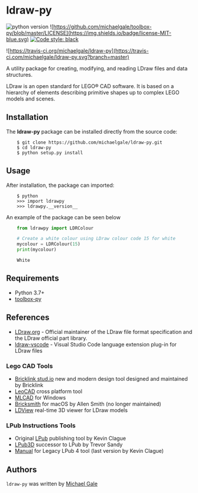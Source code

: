 # ldraw-py

![python version](https://img.shields.io/static/v1?label=python&message=3.6%2B&color=blue&style=flat&logo=python)
![https://github.com/michaelgale/toolbox-py/blob/master/LICENSE](https://img.shields.io/badge/license-MIT-blue.svg)
<a href="https://github.com/psf/black"><img alt="Code style: black" src="https://img.shields.io/badge/code%20style-black-000000.svg"></a>  

![https://travis-ci.org/michaelgale/ldraw-py](https://travis-ci.com/michaelgale/ldraw-py.svg?branch=master)

A utility package for creating, modifying, and reading LDraw files and data structures.

LDraw is an open standard for LEGO® CAD software.  It is based on a hierarchy of elements describing primitive shapes up to complex LEGO models and scenes. 

## Installation

The **ldraw-py** package can be installed directly from the source code:

```shell
    $ git clone https://github.com/michaelgale/ldraw-py.git
    $ cd ldraw-py
    $ python setup.py install
```

## Usage

After installation, the package can imported:

```shell
    $ python
    >>> import ldrawpy
    >>> ldrawpy.__version__
```

An example of the package can be seen below

```python
    from ldrawpy import LDRColour

    # Create a white colour using LDraw colour code 15 for white
    mycolour = LDRColour(15)
    print(mycolour)
```

```shell
    White
```

## Requirements

* Python 3.7+
* [toolbox-py][toolbox-git]

[toolbox-git]: https://github.com/michaelgale/toolbox-py

## References

- [LDraw.org](https://www.ldraw.org) - Official maintainer of the LDraw file format specification and the LDraw official part library.
- [ldraw-vscode](https://github.com/michaelgale/ldraw-vscode) - Visual Studio Code language extension plug-in for LDraw files

### Lego CAD Tools

- [Bricklink stud.io](https://www.bricklink.com/v3/studio/download.page) new and modern design tool designed and maintained by Bricklink
- [LeoCAD](https://www.leocad.org) cross platform tool
- [MLCAD](http://mlcad.lm-software.com) for Windows
- [Bricksmith](http://bricksmith.sourceforge.net) for macOS by Allen Smith (no longer maintained)
- [LDView](http://ldview.sourceforge.net) real-time 3D viewer for LDraw models

### LPub Instructions Tools

- Original [LPub](http://lpub.binarybricks.nl) publishing tool by Kevin Clague
- [LPub3D](https://trevorsandy.github.io/lpub3d/) successor to LPub by Trevor Sandy
- [Manual](https://sites.google.com/site/workingwithlpub/lpub-4) for Legacy LPub 4 tool (last version by Kevin Clague)

## Authors

`ldraw-py` was written by [Michael Gale](https://github.com/michaelgale)
